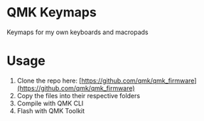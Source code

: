 # QMK Keymaps

Keymaps for my own keyboards and macropads

# Usage

1. Clone the repo here: [https://github.com/qmk/qmk_firmware](https://github.com/qmk/qmk_firmware)
2. Copy the files into their respective folders
3. Compile with QMK CLI
4. Flash with QMK Toolkit
